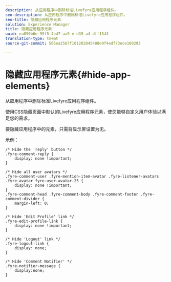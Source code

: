 ```yaml
---
description: 从应用程序中删除标准Livefyre应用程序组件。
seo-description: 从应用程序中删除标准Livefyre应用程序组件。
seo-title: 隐藏应用程序元素
solution: Experience Manager
title: 隐藏应用程序元素
uuid: ea090b6e-99f5-4bd7-aa9 e-d39 a4 dff1543
translation-type: tm+mt
source-git-commit: 566ea2587f101202045488e9f4edf73ece100293

---
```



# 隐藏应用程序元素{#hide-app-elements}

从应用程序中删除标准Livefyre应用程序组件。

使用CSS隐藏页面中默认的Livefyre应用程序元素，使您能够自定义用户体验以满足您的需求。

要隐藏应用程序中的元素，只需将显示屏设置为无。

示例：

```
/* Hide the 'reply' button */ 
.fyre-comment-reply { 
    display: none !important; 
} 
  
/* Hide all user avatars */ 
.fyre-comment-user .fyre-mention-item-avatar .fyre-listener-avatars .fyre-avatar fyre-user-avatar-25 { 
    display: none !important; 
} 
.fyre-comment-head .fyre-comment-body .fyre-comment-footer .fyre-comment-divider { 
    margin-left: 0; 
} 
  
/* Hide 'Edit Profile' link */ 
.fyre-edit-profile-link { 
    display: none !important; 
} 
  
/* Hide 'Logout' link */ 
.fyre-logout-link { 
    display: none; 
} 
  
/* Hide 'Comment Notifier' */ 
.fyre-notifier-message { 
    display:none; 
}
```

